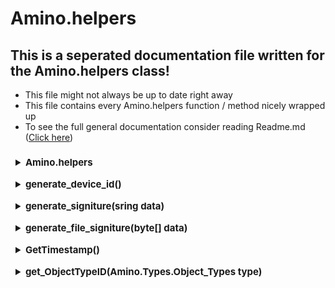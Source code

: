 # Amino.helpers
## This is a seperated documentation file written for the Amino.helpers class!
- This file might not always be up to date right away
- This file contains every Amino.helpers function / method nicely wrapped up
- To see the full general documentation consider reading Readme.md ([Click here](https://github.com/FabioGaming/Amino.NET))

<details>
<summary id="functionName">Amino.helpers</summary>
<p id="functionDescription">The helpers class is an important part of Amino.Net and any other Amino library, as it allows you to get around the Amino API more easily</p>

### Values:
- BaseURL : string : This string represents the base URL to Aminos REST API
</details>

<details>
<summary id="functionName">generate_device_id()</summary>
<p id="functionDescription">This function allows you to generate an Amino ready device ID </p>

### Required Values:
- None
### Example:
```CSharp
Console.WriteLine("Amino device ID: " + Amino.helpers.generate_device_id());
```

### Returns:
- string
</details>

<details>
<summary id="functionName">generate_signiture(sring data)</summary>
<p id="functionDescription">This function allows you to generate an Amino valid request signiture</p>

### Required Values:
- data : string : The data you want to turn into a signiture hash
### Example:
```CSharp
Console.WriteLine("Amino Signiture: " + Amino.helpers.generate_signiture("{ some JSON data }"));
```

### Returns:
- string
</details>

<details>
<summary id="functionName">generate_file_signiture(byte[] data)</summary>
<p id="functionDescription">This function allows you to generate an Amino valid request signiture out of file data</p>

### Required Values:
- data : byte[] : The file bytes that you want to turn into data
### Example:
```CSharp
Console.WriteLine("Some file signiture: " + Amino.helpers.generate_file_signiture(File.ReadAllBytes("Some_File_Path")));
```

### Returns:
- string
</details>

<details>
<summary id="functionName">GetTimestamp()</summary>
<p id="functionDescription">This function allows you to get the current UNIX timestamp, it is **not** Amino ready!</p>

### Required Values:
- None
### Example:
```CSharp
Console.WriteLine("Current UNIX Timestamp: " + Amino.helpers.GetTimestamp());
Console.WriteLine("Current UNIX Timestamp (Amino ready): " + Amino.helpers.GetTimestamp() * 1000);
```

### Returns:
- double
</details>

<details>
<summary id="functionName">get_ObjectTypeID(Amino.Types.Object_Types type)</summary>
<p id="functionDescription">This function allows you to convert a Type into the fitting Amino object ID</p>

### Required Values:
- type : Amino.Types.Object_Types : The Type enum that you want to convert into a number
### Example:
```CSharp
Console.WriteLine("The Amino ID for Blog posts is: " + Amino.helpers.get_ObjectTypeID(Types.Object_Types.Blog));
```

### Returns:
- int
</details>



<!--- JUST A TEMPLATE

<details>
<summary id="functionName"></summary>
<p id="functionDescription"></p>

### Required Values:

### Example:
```CSharp
```

### Returns:
</details>
--->


<style>
#functionName {
    font-size:15px;
    font-weight: bold;
}
#functionDescription {
    font-style: italic
}

summary {
    padding: 8px;
    cursor: pointer;
}

</style> 